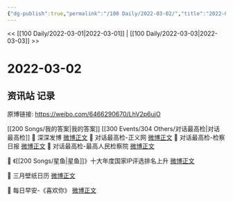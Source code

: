 ```yaml
---
{"dg-publish":true,"permalink":"/100 Daily/2022-03-02/","title":"2022-03-02","created":"2022-12-22T13:37:29.000+08:00","updated":"2023-04-11T14:46:34.734+08:00"}
---
```



<< [[100 Daily/2022-03-01\|2022-03-01]] | [[100 Daily/2022-03-03\|2022-03-03]] >>

# 2022-03-02

## 资讯站 记录

原博链接: https://weibo.com/6466290670/LhV2p6ujO

[[200 Songs/我的答案\|我的答案]] [[300 Events/304 Others/对话最高检\|对话最高检]]
💫 深深发博 [微博正文](https://m.weibo.cn/6466290670/4742642443490121)
💫 对话最高检-正义网 [微博正文](https://m.weibo.cn/6466290670/4742650152355288)
💫 对话最高检-检察日报 [微博正文](https://m.weibo.cn/6466290670/4742649343377583)
💫 对话最高检-最高人民检察院 [微博正文](https://m.weibo.cn/6466290670/4742643432822256)

💫 《[[200 Songs/星鱼\|星鱼]]》十大年度国家IP评选排名上升 [微博正文](https://m.weibo.cn/6466290670/4742654694786912)

💫 三月壁纸日历 [微博正文](https://m.weibo.cn/6466290670/4742506321543917)

💫 每日早安-《喜欢你》 [微博正文](https://m.weibo.cn/6466290670/4742488491559702)
